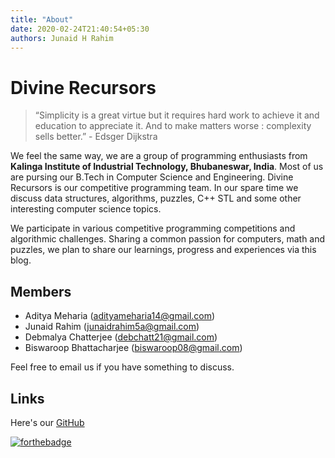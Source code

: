 ```yaml
---
title: "About"
date: 2020-02-24T21:40:54+05:30
authors: Junaid H Rahim
---
```


# Divine Recursors

> “Simplicity is a great virtue but it requires hard work to achieve it and education to appreciate it. And to make matters worse : complexity sells better.” - Edsger Dijkstra

We feel the same way, we are a group of programming enthusiasts from **Kalinga Institute of Industrial Technology, Bhubaneswar, India**. Most of us are pursing our B.Tech in Computer Science and Engineering. Divine Recursors is our competitive programming team. In our spare time we discuss data structures, algorithms, puzzles, C++ STL and some other interesting computer science topics.

We participate in various competitive programming competitions and algorithmic challenges. Sharing a common passion
for computers, math and puzzles, we plan to share our learnings, progress and experiences via this blog. 

## Members

* Aditya Meharia (adityameharia14@gmail.com)
* Junaid Rahim (junaidrahim5a@gmail.com)
* Debmalya Chatterjee (debchatt21@gmail.com)
* Biswaroop Bhattacharjee (biswaroop08@gmail.com)

Feel free to email us if you have something to discuss. 

## Links

Here's our [GitHub](https://www.github.com/divinerecursors)

[![forthebadge](https://forthebadge.com/images/badges/built-with-love.svg)](https://forthebadge.com)